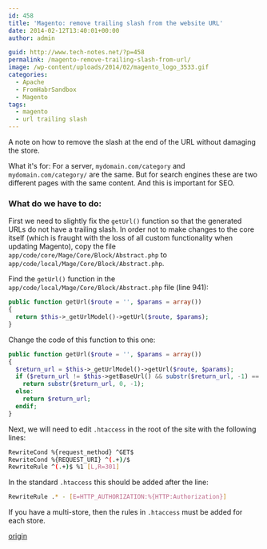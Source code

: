 ```yaml
---
id: 458
title: 'Magento: remove trailing slash from the website URL'
date: 2014-02-12T13:40:01+00:00
author: admin

guid: http://www.tech-notes.net/?p=458
permalink: /magento-remove-trailing-slash-from-url/
image: /wp-content/uploads/2014/02/magento_logo_3533.gif
categories:
  - Apache
  - FromHabrSandbox
  - Magento
tags:
  - magento
  - url trailing slash
---
```

A note on how to remove the slash at the end of the URL without damaging the store.

What it's for: For a server, `mydomain.com/category` and `mydomain.com/category/` are the same. But for search engines these are two different pages with the same content. And this is important for SEO. 

### What do we have to do:
First we need to slightly fix the `getUrl()` function so that the generated URLs do not have a trailing slash. In order not to make changes to the core itself (which is fraught with the loss of all custom functionality when updating Magento), copy the file `app/code/core/Mage/Core/Block/Abstract.php` to `app/code/local/Mage/Core/Block/Abstract.php`.

Find the `getUrl()` function in the `app/code/local/Mage/Core/Block/Abstract.php` file (line 941):

```php
public function getUrl($route = '', $params = array())
{
  return $this->_getUrlModel()->getUrl($route, $params);
}
```


Change the code of this function to this one:

```php
public function getUrl($route = '', $params = array())
{
  $return_url = $this->_getUrlModel()->getUrl($route, $params);
  if ($return_url != $this->getBaseUrl() && substr($return_url, -1) == '/' && !Mage::getSingleton('admin/session')->isLoggedIn()):
    return substr($return_url, 0, -1);
  else:
    return $return_url;
  endif;
}
```

Next, we will need to edit `.htaccess` in the root of the site with the following lines:
```bash
RewriteCond %{request_method} ^GET$
RewriteCond %{REQUEST_URI} ^(.+)/$
RewriteRule ^(.+)$ %1 [L,R=301]
```

In the standard `.htaccess` this should be added after the line:

```bash
RewriteRule .* - [E=HTTP_AUTHORIZATION:%{HTTP:Authorization}]
```

If you have a multi-store, then the rules in `.htaccess` must be added for each store.

<a href="http://habrahabr.ru/sandbox/78747/" target="_blank">origin</a>